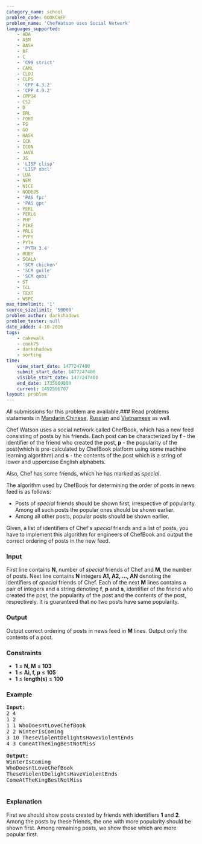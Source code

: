 ```yaml
---
category_name: school
problem_code: BOOKCHEF
problem_name: 'ChefWatson uses Social Network'
languages_supported:
    - ADA
    - ASM
    - BASH
    - BF
    - C
    - 'C99 strict'
    - CAML
    - CLOJ
    - CLPS
    - 'CPP 4.3.2'
    - 'CPP 4.9.2'
    - CPP14
    - CS2
    - D
    - ERL
    - FORT
    - FS
    - GO
    - HASK
    - ICK
    - ICON
    - JAVA
    - JS
    - 'LISP clisp'
    - 'LISP sbcl'
    - LUA
    - NEM
    - NICE
    - NODEJS
    - 'PAS fpc'
    - 'PAS gpc'
    - PERL
    - PERL6
    - PHP
    - PIKE
    - PRLG
    - PYPY
    - PYTH
    - 'PYTH 3.4'
    - RUBY
    - SCALA
    - 'SCM chicken'
    - 'SCM guile'
    - 'SCM qobi'
    - ST
    - TCL
    - TEXT
    - WSPC
max_timelimit: '1'
source_sizelimit: '50000'
problem_author: darkshadows
problem_tester: null
date_added: 4-10-2016
tags:
    - cakewalk
    - cook75
    - darkshadows
    - sorting
time:
    view_start_date: 1477247400
    submit_start_date: 1477247400
    visible_start_date: 1477247400
    end_date: 1735669800
    current: 1492506707
layout: problem
---
```

All submissions for this problem are available.###  Read problems statements in [Mandarin Chinese](http://www.codechef.com/download/translated/COOK75/mandarin/BOOKCHEF.pdf), [Russian](http://www.codechef.com/download/translated/COOK75/russian/BOOKCHEF.pdf) and [Vietnamese](http://www.codechef.com/download/translated/COOK75/vietnamese/BOOKCHEF.pdf) as well.

Chef Watson uses a social network called ChefBook, which has a new feed consisting of posts by his friends. Each post can be characterized by **f** - the identifier of the friend who created the post, **p** - the popularity of the post(which is pre-calculated by ChefBook platform using some machine learning algorithm) and **s** - the contents of the post which is a string of lower and uppercase English alphabets.

Also, Chef has some friends, which he has marked as *special*.

The algorithm used by ChefBook for determining the order of posts in news feed is as follows:

- Posts of *special* friends should be shown first, irrespective of popularity. Among all such posts the popular ones should be shown earlier.
- Among all other posts, popular posts should be shown earlier.

Given, a list of identifiers of Chef's *special* friends and a list of posts, you have to implement this algorithm for engineers of ChefBook and output the correct ordering of posts in the new feed.

### Input

First line contains **N**, number of *special* friends of Chef and **M**, the number of posts. Next line contains **N** integers **A1, A2, ..., AN** denoting the identifiers of *special* friends of Chef. Each of the next **M** lines contains a pair of integers and a string denoting **f**, **p** and **s**, identifier of the friend who created the post, the popularity of the post and the contents of the post, respectively. It is guaranteed that no two posts have same popularity.

### Output

Output correct ordering of posts in news feed in **M** lines. Output only the contents of a post.

### Constraints

- **1** ≤ **N, M** ≤ **103**
- **1** ≤ **Ai, f, p** ≤ **105**
- **1** ≤ **length(s)** ≤ **100**

### Example

<pre><b>Input:</b>
2 4
1 2
1 1 WhoDoesntLoveChefBook
2 2 WinterIsComing
3 10 TheseViolentDelightsHaveViolentEnds
4 3 ComeAtTheKingBestNotMiss

<b>Output:</b>
WinterIsComing
WhoDoesntLoveChefBook
TheseViolentDelightsHaveViolentEnds
ComeAtTheKingBestNotMiss

</pre>
### Explanation

First we should show posts created by friends with identifiers **1** and **2**. Among the posts by these friends, the one with more popularity should be shown first.
Among remaining posts, we show those which are more popular first.
